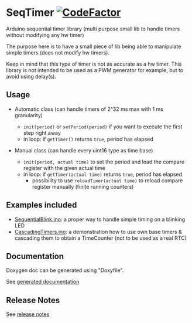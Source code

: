 # SeqTimer [![CodeFactor](https://www.codefactor.io/repository/github/smfsw/seqtimer/badge)](https://www.codefactor.io/repository/github/smfsw/seqtimer)

Arduino sequential timer library (multi purpose small lib to handle timers without modifying any hw timer)

The purpose here is to have a small piece of lib being able to manipulate simple timers (does not modify hw timers).

Keep in mind that this type of timer is not as accurate as a hw timer.
This library is not intended to be used as a PWM generator for example, but to avoid using delay(s).

## Usage

- Automatic class (can handle timers of 2^32 ms max with 1 ms granularity)
  - `init(period)` or `setPeriod(period)` if you want to execute the first step right away
  - in loop: if `getTimer()` returns `true`, period has elapsed

- Manual class (can handle every uint16 type as time base)
  - `init(period, actual time)` to set the period and load the compare register with the given actual time
  - in loop: if `getTimer(actual time)` returns `true`, period has elapsed
    - possibility to use `reloadTimer(actual time)` to reload compare register manually (finite running counters)

## Examples included

- [SequentialBlink.ino](examples/SequentialBlink/SequentialBlink.ino): a proper way to handle simple timing on a blinking LED
- [CascadingTimers.ino](examples/CascadingTimers/CascadingTimers.ino): a demonstration how to use own base timers & cascading them to obtain a TimeCounter (not to be used as a real RTC)

## Documentation

Doxygen doc can be generated using "Doxyfile".

See [generated documentation](https://smfsw.github.io/SeqTimer/)

## Release Notes

See [release notes](ReleaseNotes.md)
